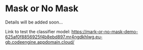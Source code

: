 # Mask or No Mask

Details will be added soon...

Link to test the classifier model:
https://mark-or-no-mask-demo-625af0f8856925f4b8ebd897.mr4ngdkhlwg.eu-gb.codeengine.appdomain.cloud/
